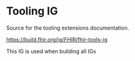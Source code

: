 # Tooling IG

Source for the tooling extensions documentation.

https://build.fhir.org/ig/FHIR/fhir-tools-ig

This IG is used when building all IGs
 